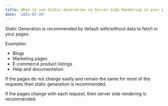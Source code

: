 ```yaml
---
title: When to use Static Generation vs Server Side Rendering in your pages? 
date: '2021-07-28'
---
```


Static Generation is recommended by default with/without data to fetch in your pages. 

Examples: 
- Blogs 
- Marketing pages 
- E-commerce product listings 
- Help and documentation 

If the pages do not change easily and remain the same for most of the requests then static generation is recommended. 

If the pages change with each request, then server side rendering is recommended. 